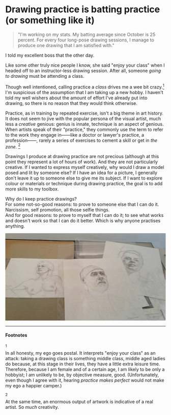 # Drawing practice is batting practice (or something like it)

>"I'm working on my stats. My batting average since October is 25 percent. For every four long-pose drawing sessions, I manage to produce one drawing that I am satisfied with."

I told my excellent boss that the other day.  

Like some other truly nice people I know, she said "enjoy your class" when I headed off to an instructor-less drawing session. After all, someone *going to drawing* must be attending a class.  
  
Though well intentioned, calling practice a *class* drives me a wee bit crazy.[<sup>1</sup>](#1)  I'm suspicious of the assumption that I am taking up a new hobby. I haven't told my well wishers about the amount of effort I've already put into drawing, so there is no reason that they would think otherwise.  

Practice, as in training by repeated exercise, isn't a big theme in art history. It does not seem to jive with the popular persona of the visual artist, much less a *creative* genious:  genius is innate, technique is an aspect of genious.  When artists speak of their "practice," they commonly use the term to refer to the work they engage in——like a doctor or lawyer's practice, a profession——, rarely a series of exercises to cement a skill or get in *the zone*. [<sup>2</sup>](#2)   

Drawings I produce at drawing practice are not precious (although at this point they represent a lot of hours of work). And they are not particularly creative. If I wanted to express myself creatively, why would I draw a model posed and lit by someone else? If I have an idea for a picture, I generally don't leave it up to someone else to give me its subject. If I want to explore colour or materials or technique during drawing practice, the goal is to add more skills to my toolbox.  

Why do I keep practice drawings?  
For some not-so-good reasons: to prove to someone else that I can do it. Narcissism, self promotion, all those selfie things.   
And for good reasons: to prove to myself that I can do it; to see what works and doesn't work so that I can do it better.  Which is why anyone practises anything. 

<img src="images/portraits at Pink.jpg">

---
#### Footnotes

<a name="1"><sup>1</sup></a>	
    In all honesty, my ego goes postal.  It interprets "enjoy your class" as an attack: taking a drawing class is something middle class, middle aged ladies do because, at this stage in their lives, they have a little extra leisure time. Therefore, because I am female and of a certain age,  I am likely to be only a hobbyist; I am unlikely to be, by objective measure, good.
    (Unfortunately, even though I agree with it, hearing *practice makes perfect* would not make my ego a happier camper.)

<a name="1"><sup>2</sup></a>	
    At the same time, an enormous output of artwork is indicative of a real artist. So *much* creativity.



